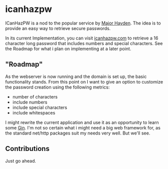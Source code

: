 # icanhazpw
ICanHazPW is a nod to the popular service by [Major Hayden](https://github.com/major).
The idea is to provide an easy way to retrieve secure passwords. 

In its current Implementation, you can visit [icanhazpw.com](https://icanhazip.com) to retrieve a 16 character long password
that includes numbers and special characters. See the Roadmap for what i plan on implementing at a later point.

## "Roadmap"
As the webserver is now running and the domain is set up, the basic functionality stands. From this point on I want to give an option to 
customize the password creation using the following metrics:
- number of characters 
- include numbers
- include special characters
- include whitespaces

I might rewrite the current application and use it as an opportunity to learn some [Gin](https://github.com/gin-gonic/gin). I'm not so certain what i might
need a big web framework for, as the standard net/http packages suit my needs very well. 
But we'll see. 



## Contributions
Just go ahead. 
